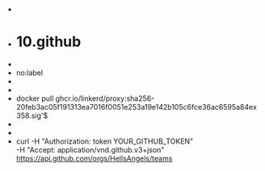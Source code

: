 -
- # 10.github
-
- no:label
-
-
- docker pull ghcr.io/linkerd/proxy:sha256-20feb3ac05f191313ea7016f0051e253a19e142b105c6fce36ac6595a84ex358.sig'$
-
-
- curl -H "Authorization: token YOUR_GITHUB_TOKEN" \
     -H "Accept: application/vnd.github.v3+json" \
     https://api.github.com/orgs/HellsAngels/teams
